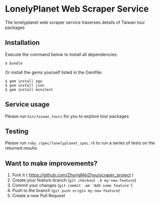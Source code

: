 
# LonelyPlanet Web Scraper Service

The lonelyplanet web scraper service traverses details of Taiwan tour packages

## Installation

Execute the command below to install all dependencies:

    $ bundle

Or install the gems yourself listed in the Gemfile:

    $ gem install oga
    $ gem install json
    $ gem install minitest

## Service usage

Please run `bin/taiwan_tours` for you to explore tour packages

## Testing

Please run `ruby /spec/lonelyplanet_spec.rb` to run a series of tests on the returned results

## Want to make improvements?

1. Fork it ( https://github.com/ZhongMeiZhou/scraper_project )
2. Create your feature branch (`git checkout -b my-new-feature`)
3. Commit your changes (`git commit -am 'Add some feature'`)
4. Push to the branch (`git push origin my-new-feature`)
5. Create a new Pull Request
